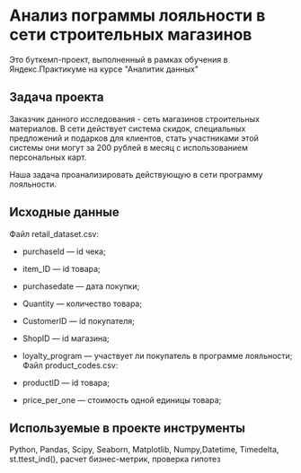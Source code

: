 # Анализ пограммы лояльности в сети строительных магазинов

Это буткемп-проект, выполненный в рамках обучения в Яндекс.Практикуме на курсе "Аналитик данных"

## Задача проекта

Заказчик данного исследования - сеть магазинов строительных материалов. В сети действует система скидок, специальных предложений и подарков для клиентов, стать участниками этой системы они могут за 200 рублей в месяц с использованием персональных карт.

Наша задача проанализировать действующую в сети программу лояльности.

## Исходные данные
Файл retail_dataset.csv:

- purchaseId — id чека;
- item_ID — id товара;
- purchasedate — дата покупки;
- Quantity — количество товара;
- CustomerID — id покупателя;
- ShopID — id магазина;
- loyalty_program — участвует ли покупатель в программе лояльности;
Файл product_codes.csv:

- productID — id товара;
- price_per_one — стоимость одной единицы товара;
 
 ## Используемые в проекте инструменты
 Python, Pandas, Scipy, Seaborn, Matplotlib, Numpy,Datetime, Timedelta, st.ttest_ind(), расчет бизнес-метрик, проверка гипотез
